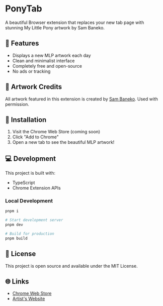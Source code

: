 # PonyTab

A beautiful Browser extension that replaces your new tab page with stunning My Little Pony artwork by Sam Baneko.

## 🌟 Features

- Displays a new MLP artwork each day
- Clean and minimalist interface
- Completely free and open-source
- No ads or tracking

## 🎨 Artwork Credits

All artwork featured in this extension is created by [Sam Baneko](https://spacecatsamba.com/). Used with permission.

## 🚀 Installation

1. Visit the Chrome Web Store (coming soon)
2. Click "Add to Chrome"
3. Open a new tab to see the beautiful MLP artwork!

## 💻 Development

This project is built with:

- TypeScript
- Chrome Extension APIs

### Local Development

```bash
pnpm i

# Start development server
pnpm dev

# Build for production
pnpm build
```

## 📝 License

This project is open source and available under the MIT License.

## 🌐 Links

- [Chrome Web Store](https://chromewebstore.google.com/detail/ponytab/gcahckghmpoodflilkignobggjmlcaih)
- [Artist's Website](https://spacecatsamba.com/)
